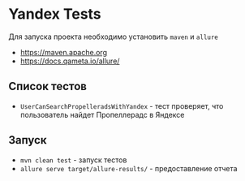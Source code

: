 Yandex Tests
===

Для запуска проекта необходимо установить `maven` и `allure`
- https://maven.apache.org
- https://docs.qameta.io/allure/

Список тестов
---

- `UserCanSearchPropelleradsWithYandex` - тест проверяет, что пользователь найдет Пропеллерадс в Яндексе

Запуск
---

- `mvn clean test` - запуск тестов
- `allure serve target/allure-results/` - предоставление отчета
